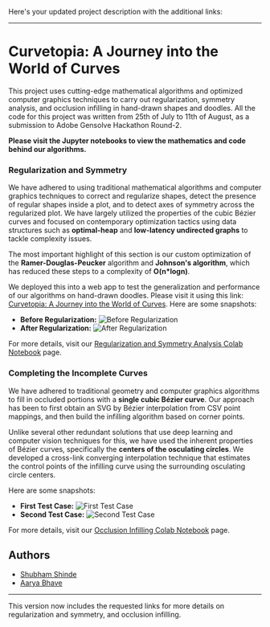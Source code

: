 Here's your updated project description with the additional links:

---

# Curvetopia: A Journey into the World of Curves

This project uses cutting-edge mathematical algorithms and optimized computer graphics techniques to carry out regularization, symmetry analysis, and occlusion infilling in hand-drawn shapes and doodles. All the code for this project was written from 25th of July to 11th of August, as a submission to Adobe Gensolve Hackathon Round-2.

**Please visit the Jupyter notebooks to view the mathematics and code behind our algorithms.**

### Regularization and Symmetry

We have adhered to using traditional mathematical algorithms and computer graphics techniques to correct and regularize shapes, detect the presence of regular shapes inside a plot, and to detect axes of symmetry across the regularized plot. We have largely utilized the properties of the cubic Bézier curves and focused on contemporary optimization tactics using data structures such as **optimal-heap** and **low-latency undirected graphs** to tackle complexity issues.

The most important highlight of this section is our custom optimization of the **Ramer-Douglas-Peucker** algorithm and **Johnson's algorithm**, which has reduced these steps to a complexity of **O(n*logn)**.

We deployed this into a web app to test the generalization and performance of our algorithms on hand-drawn doodles. Please visit it using this link: [Curvetopia: A Journey into the World of Curves](https://curvotopia.vercel.app/). Here are some snapshots:

- **Before Regularization:** ![Before Regularization](https://github.com/user-attachments/assets/87f88f24-2bd5-4067-a25d-4dfc3941993b)
- **After Regularization:** ![After Regularization](https://github.com/user-attachments/assets/485cd30a-b162-4381-99ec-df1bc75b48ea)

For more details, visit our [Regularization and Symmetry Analysis Colab Notebook](https://github.com/user-attachments/assets/regularization_symmetry) page.

### Completing the Incomplete Curves

We have adhered to traditional geometry and computer graphics algorithms to fill in occluded portions with a **single cubic Bézier curve**. Our approach has been to first obtain an SVG by Bézier interpolation from CSV point mappings, and then build the infilling algorithm based on corner points.

Unlike several other redundant solutions that use deep learning and computer vision techniques for this, we have used the inherent properties of Bézier curves, specifically the **centers of the osculating circles**. We developed a cross-link converging interpolation technique that estimates the control points of the infilling curve using the surrounding osculating circle centers.

Here are some snapshots:

- **First Test Case:** ![First Test Case](https://github.com/user-attachments/assets/3f395941-7dbe-46a3-84df-b6e752bcf80b)
- **Second Test Case:** ![Second Test Case](https://github.com/user-attachments/assets/d59c1b9b-3419-40d2-b763-e31e0b14a4ba)

For more details, visit our [Occlusion Infilling Colab Notebook](https://github.com/user-attachments/assets/occlusion_infilling) page.

## Authors

- [Shubham Shinde](https://www.linkedin.com/in/shubhamshinde6762/)
- [Aarya Bhave](https://www.linkedin.com/in/aarya-bhave-aa4a13256/)

--- 

This version now includes the requested links for more details on regularization and symmetry, and occlusion infilling.
